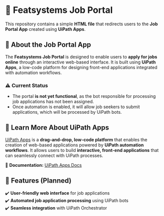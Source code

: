 # 🏢 Featsystems Job Portal  

This repository contains a simple **HTML file** that redirects users to the **Job Portal App** created using **UiPath Apps**.  

## 🚀 About the Job Portal App  
The **Featsystems Job Portal** is designed to enable users to **apply for jobs online** through an interactive web-based interface. It is built using **UiPath Apps**, a low-code platform for designing front-end applications integrated with automation workflows.  

### ⚠️ **Current Status**  
- The portal **is not yet functional**, as the bot responsible for processing job applications has not been assigned.  
- Once automation is enabled, it will allow job seekers to submit applications, which will be processed by UiPath bots.  

## 🔗 Learn More About UiPath Apps  
[UiPath Apps](https://docs.uipath.com/apps/) is a **drag-and-drop, low-code platform** that enables the creation of web-based applications powered by **UiPath automation workflows**. It allows users to build **interactive, front-end applications** that can seamlessly connect with UiPath processes.  

📖 **Documentation:** [UiPath Apps Docs](https://docs.uipath.com/apps/)  

## 📌 Features (Planned)  
✔️ **User-friendly web interface** for job applications  
✔️ **Automated job application processing** using UiPath bots  
✔️ **Seamless integration** with UiPath Orchestrator  
